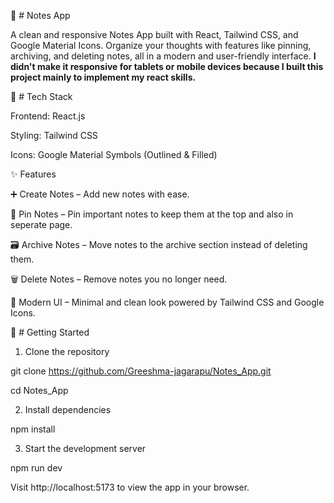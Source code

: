 📝 # Notes App

A clean and responsive Notes App built with React, Tailwind CSS, and Google Material Icons. Organize your thoughts with features like pinning, archiving, and
deleting notes, all in a modern and user-friendly interface. **I didn't make it responsive for tablets or mobile devices because I built this project mainly to 
implement my react skills.**

🔧 # Tech Stack

Frontend: React.js

Styling: Tailwind CSS

Icons: Google Material Symbols (Outlined & Filled)

✨ Features

➕ Create Notes – Add new notes with ease.

📌 Pin Notes – Pin important notes to keep them at the top and also in seperate page.

🗃️ Archive Notes – Move notes to the archive section instead of deleting them.

🗑️ Delete Notes – Remove notes you no longer need.

🎨 Modern UI – Minimal and clean look powered by Tailwind CSS and Google Icons.

🚀 # Getting Started

1. Clone the repository
   
git clone https://github.com/Greeshma-jagarapu/Notes_App.git

cd Notes_App

2. Install dependencies

npm install

3. Start the development server
   
npm run dev

Visit http://localhost:5173 to view the app in your browser.

